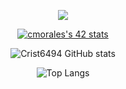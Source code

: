 <p align="center">
  <a href="#">
    <img src="https://skillicons.dev/icons?i=html,css,js,git,vscode,c,vim,git" />
  </a>
</p>   

<div align="center">

[![cmorales's 42 stats](https://badge42.vercel.app/api/v2/cl572mke9001109jz4if1itnl/stats?cursusId=21&coalitionId=undefined)](https://github.com/JaeSeoKim/badge42)

![Crist6494 GitHub stats](https://github-readme-stats.vercel.app/api?username=Crist6494&show_icons=true&theme=radical)

![Top Langs](https://github-readme-stats.vercel.app/api/top-langs/?username=crist6494&show_icons=true&theme=radical)

</div>
